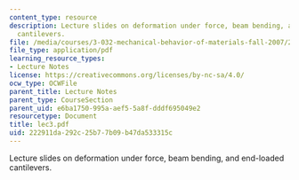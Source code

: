 ```yaml
---
content_type: resource
description: Lecture slides on deformation under force, beam bending, and end-loaded
  cantilevers.
file: /media/courses/3-032-mechanical-behavior-of-materials-fall-2007/222911da292c25b77b09b47da533315c_lec3.pdf
file_type: application/pdf
learning_resource_types:
- Lecture Notes
license: https://creativecommons.org/licenses/by-nc-sa/4.0/
ocw_type: OCWFile
parent_title: Lecture Notes
parent_type: CourseSection
parent_uid: e6ba1750-995a-aef5-5a8f-dddf695049e2
resourcetype: Document
title: lec3.pdf
uid: 222911da-292c-25b7-7b09-b47da533315c
---
```

Lecture slides on deformation under force, beam bending, and end-loaded cantilevers.